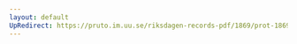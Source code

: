 ```yaml
---
layout: default
UpRedirect: https://pruto.im.uu.se/riksdagen-records-pdf/1869/prot-1869--ak--313/prot-1869--ak--313_067.pdf
---
```

